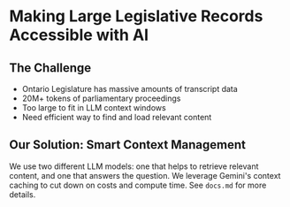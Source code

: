 # Making Large Legislative Records Accessible with AI

## The Challenge
- Ontario Legislature has massive amounts of transcript data
- 20M+ tokens of parliamentary proceedings
- Too large to fit in LLM context windows
- Need efficient way to find and load relevant content

## Our Solution: Smart Context Management

We use two different LLM models: one that helps to retrieve relevant content, and one that answers the question. We leverage Gemini's context caching to cut down on costs and compute time. See `docs.md` for more details.